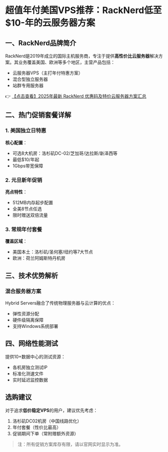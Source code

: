 # 超值年付美国VPS推荐：RackNerd低至$10-年的云服务器方案

## 一、RackNerd品牌简介
RackNerd是2019年成立的国际主机服务商，专注于提供**高性价比云服务器**解决方案。其业务覆盖美国、欧洲等多个地区，主营产品包括：
- 云服务器VPS（主打年付特惠方案）
- 混合型独立服务器
- 站群专用服务器

👉 [【点击查看】2025年最新 RackNerd 优惠码及特价云服务器方案汇总](https://bit.ly/Rack_Nerd)

## 二、热门促销套餐详解
### 1. 美国独立日特惠
**核心配置**：
- 可选8大机房：洛杉矶DC-02/芝加哥/达拉斯/新泽西等
- 最低$10/年起
- 1Gbps带宽保障

### 2. 元旦新年促销
**亮点特性**：
- 512MB内存起步配置
- 全美8节点任选
- 限时赠送双倍流量

### 3. 常规年付套餐
**覆盖区域**：
- 美国本土：洛杉矶/圣何塞/纽约等7大节点
- 欧洲：荷兰阿姆斯特丹机房

## 三、技术优势解析
### 混合服务器方案
Hybrid Servers融合了传统物理服务器与云计算的优点：
- 弹性资源分配
- 硬件级隔离保障
- 支持Windows系统部署

## 四、网络性能测试
提供10+数据中心的测试资源：
- 各机房独立测试IP
- 标准化测速文件
- 实时延迟监控数据

## 选购建议
对于追求**低价稳定VPS**的用户，建议优先考虑：
1. 洛杉矶DC02机房（中国线路优化）
2. 年付套餐（性价比最高）
3. 促销期间下单（常附赠额外资源）

> 注：所有促销方案库存有限，请以官网实时显示为准。